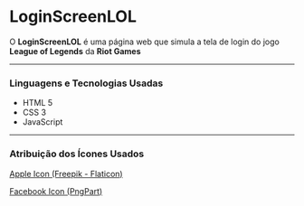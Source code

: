 # LoginScreenLOL

O **LoginScreenLOL** é uma página web que simula a tela de login do jogo **League of Legends** da **Riot Games**

---

### Linguagens e Tecnologias Usadas

- HTML 5
- CSS 3
- JavaScript

---

### Atribuição dos Ícones Usados

<a href="https://www.flaticon.com/free-icons/brand" title="brand icons">Apple Icon (Freepik - Flaticon)</a>

<a href='https://pngpart.com/images/bt/facebook-icon-white-7.png'>Facebook Icon (PngPart)</a>

